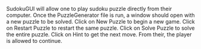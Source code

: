 SudokuGUI will allow one to play sudoku puzzle directly from their computer. Once the PuzzleGenerator file is run, a window should open
with a new puzzle to be solved. Click on New Puzzle to begin a new game. Click on Restart Puzzle to restart the same puzzle.
Click on Solve Puzzle to solve the entire puzzle. Click on Hint to get the next move. From their, the player is allowed to
continue.
